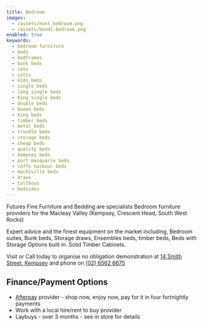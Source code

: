 ```yaml
---
title: Bedroom
images:
  - /assets/hunt_bedroom.png
  - /assets/bondi-bedroom.png
enabled: true
keywords:
  - bedroom furniture
  - beds
  - bedframes
  - bunk beds
  - cots
  - cotts
  - kids beds
  - single beds
  - long single beds
  - King single beds
  - double beds
  - Queen beds
  - King beds
  - timber beds
  - metal beds
  - trundle beds
  - storage beds
  - cheap beds
  - quality beds
  - kempsey beds
  - port macquarie beds
  - coffs harbour beds
  - macksville beds
  - draws
  - tallboys
  - bedsides
---
```


Futures Fine Furniture and Bedding are specialists Bedroom furniture providers for the Macleay Valley (Kempsey, Crescent Head, South West Rocks)

Expert advice and the finest equipment on the market including, Bedroom suites, Bunk beds, Storage draws, Ensembles beds, timber beds, Beds with Storage Options built in. Solid Timber Cabinets.

Visit or Call today to organise no obligation demonstration at [14 Smith Street, Kempsey](/contact) and phone on [(02) 6562 6675](tel:+61265626675)

## Finance/Payment Options

- [Afterpay](https://www.afterpay.com) provider - shop now, enjoy now, pay for it in four fortnightly payments
- Work with a local hire/rent to buy provider
- Laybuys - over 3 months - see in store for details
